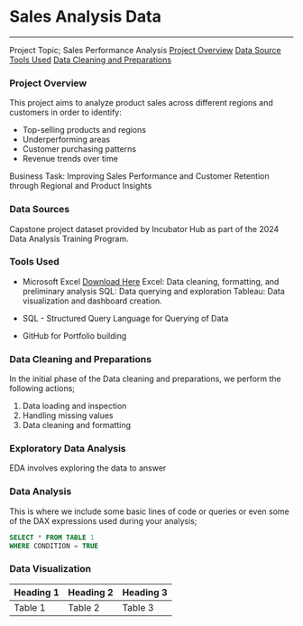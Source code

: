 # Sales Analysis Data


---
Project Topic; Sales Performance Analysis
[Project Overview](#project-overview)
[Data Source](#data-source)
[Tools Used](#tools-used)
[Data Cleaning and Preparations](#data-cleaning-and-preparations)

### Project Overview 
This project aims to analyze product sales across different regions and customers in order to identify:
* Top-selling products and regions
* Underperforming areas
* Customer purchasing patterns
* Revenue trends over time

Business Task: Improving Sales Performance and Customer Retention through Regional and Product Insights

### Data Sources
Capstone project dataset provided by Incubator Hub as part of the 2024 Data Analysis Training Program.

### Tools Used
- Microsoft Excel [Download Here](https://www.microsoft.com) 
Excel: Data cleaning, formatting, and preliminary analysis
SQL: Data querying and exploration
Tableau: Data visualization and dashboard creation.
    
- SQL - Structured Query Language for Querying of Data
- GitHub for Portfolio building

### Data Cleaning and Preparations
In the initial phase of the Data cleaning and preparations, we perform the following actions;
1. Data loading and inspection
2. Handling missing values
3. Data cleaning and formatting 

### Exploratory Data Analysis
EDA involves exploring the data to answer 

### Data Analysis
This is where we include some basic lines of code or queries or even some of the DAX expressions used during your analysis;
```SQL
SELECT * FROM TABLE 1
WHERE CONDITION = TRUE
```
### Data Visualization

| Heading 1 | Heading 2 | Heading 3|
|-----------|---------|----------|
|Table 1|Table 2|Table 3|

